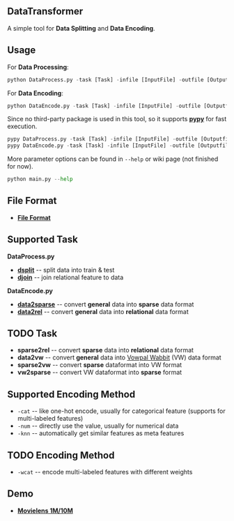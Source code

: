 ## DataTransformer
A simple tool for **Data Splitting** and **Data Encoding**.

## Usage
For **Data Processing**:
```python
python DataProcess.py -task [Task] -infile [InputFile] -outfile [Outputfile] [Options]
```
For **Data Encoding**:
```python
python DataEncode.py -task [Task] -infile [InputFile] -outfile [Outputfile] [Options]
```
Since no third-party package is used in this tool, so it supports [**pypy**](http://pypy.org/) for fast execution.
```python
pypy DataProcess.py -task [Task] -infile [InputFile] -outfile [Outputfile] [Options]
pypy DataEncode.py -task [Task] -infile [InputFile] -outfile [Outputfile] [Options]
```
More parameter options can be found in `--help` or wiki page (not finished for now).
```python
python main.py --help
```

## File Format
* [**File Format**](https://github.com/chihming/DataTransformer/wiki/File-Format)

## Supported Task
**DataProcess.py**
* [**dsplit**](https://github.com/chihming/DataTransformer/wiki/dsplit) -- split data into train & test
* [**djoin**](https://github.com/chihming/DataTransformer/wiki/djoin) -- join relational feature to data

**DataEncode.py**
* [**data2sparse**](https://github.com/chihming/DataTransformer/wiki/data2sparse) -- convert **general** data into **sparse** data format
* [**data2rel**](https://github.com/chihming/DataTransformer/wiki/data2rel) -- convert **general** data into **relational** data format

## TODO Task
* **sparse2rel** -- convert **sparse** data into **relational** data format
* **data2vw** -- convert **general** data into [Vowpal Wabbit](https://github.com/JohnLangford/vowpal_wabbit) (VW) data format
* **sparse2vw** -- convert **sparse**  dataformat into VW format
* **vw2sparse** -- convert VW dataformat into **sparse**  format

## Supported Encoding Method
* `-cat` -- like one-hot encode, usually for categorical feature (supports for multi-labeled features)  
* `-num` -- directly use the value, usually for numerical data
* `-knn` -- automatically get similar features as meta features


## TODO Encoding Method
* `-wcat` -- encode multi-labeled features with different weights

## Demo
* [**Movielens 1M/10M**](https://github.com/chihming/DataTransformer/wiki/Movielens-Dataset)


